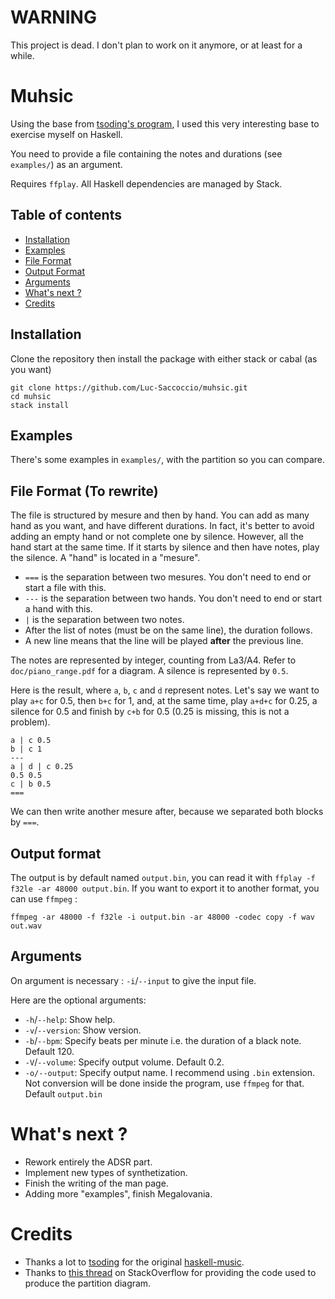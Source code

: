 # WARNING

This project is dead. I don't plan to work on it anymore, or at least for a while.

# Muhsic

Using the base from [tsoding's program](https://github.com/tsoding/haskell-music), I used this very interesting base to exercise myself on Haskell.

You need to provide a file containing the notes and durations (see `examples/`) as an argument.

Requires `ffplay`. All Haskell dependencies are managed by Stack.

## Table of contents

* [Installation](#Installation)
* [Examples](#examples)
* [File Format](#file-format)
* [Output Format](#output-format)
* [Arguments](#arguments)
* [What's next ?](#next)
* [Credits](#credits)

<a name="installation"></a>

## Installation

Clone the repository then install the package with either stack or cabal (as you want)
```
git clone https://github.com/Luc-Saccoccio/muhsic.git
cd muhsic
stack install
```

<a name="examples"></a>

## Examples

There's some examples in `examples/`, with the partition so you can compare.

<a name="file-format"></a>

## File Format (To rewrite)

The file is structured by mesure and then by hand. You can add as many hand as you want, and have different durations. In fact, it's better to avoid adding an empty hand or not complete one by silence. However, all the hand start at the same time. If it starts by silence and then have notes, play the silence. A "hand" is located in a "mesure".

- `===` is the separation between two mesures. You don't need to end or start a file with this.
- `---` is the separation between two hands. You don't need to end or start a hand with this.
- `|` is the separation between two notes.
- After the list of notes (must be on the same line), the duration follows.
- A new line means that the line will be played **after** the previous line.

The notes are represented by integer, counting from La3/A4. Refer to `doc/piano_range.pdf` for a diagram. A silence is represented by `0.5`.

Here is the result, where `a`, `b`, `c` and `d` represent notes. Let's say we want to play `a+c` for 0.5, then `b+c` for 1, and, at the same time, play `a+d+c` for 0.25, a silence for 0.5 and finish by `c+b` for 0.5 (0.25 is missing, this is not a problem).

```
a | c 0.5
b | c 1
---
a | d | c 0.25
0.5 0.5
c | b 0.5
===
```

We can then write another mesure after, because we separated both blocks by `===`.

<a name="output-format"></a>

## Output format

The output is by default named `output.bin`, you can read it with `ffplay -f f32le -ar 48000 output.bin`. If you want to export it to another format, you can use `ffmpeg` :
```
ffmpeg -ar 48000 -f f32le -i output.bin -ar 48000 -codec copy -f wav out.wav
```

<a name="arguments"></a>

## Arguments

On argument is necessary : `-i`/`--input` to give the input file.

Here are the optional arguments:
- `-h`/`--help`: Show help.
- `-v`/`--version`: Show version.
- `-b`/`--bpm`: Specify beats per minute i.e. the duration of a black note. Default 120.
- `-V`/`--volume`: Specify output volume. Default 0.2.
- `-o/--output`: Specify output name. I recommend using `.bin` extension. Not conversion will be done inside the program, use `ffmpeg` for that. Default `output.bin`

<a name="next"></a>

# What's next ?
- Rework entirely the ADSR part.
- Implement new types of synthetization.
- Finish the writing of the man page.
- Adding more "examples", finish Megalovania.

<a name="credits"></a>

# Credits

- Thanks a lot to [tsoding](https://github.com/tsoding/) for the original [haskell-music](https://github.com/tsoding/haskell-music).
- Thanks to [this thread](https://tex.stackexchange.com/a/448153) on StackOverflow for providing the code used to produce the partition diagram.
